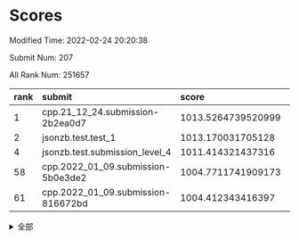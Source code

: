 # Scores

Modified Time: 2022-02-24 20:20:38

Submit Num: 207

All Rank Num: 251657

| rank |               submit               |       score        |       sigma        | pk_num |
| :--- | :--------------------------------- | :----------------- | :----------------- | :----- |
| 1    | cpp.21_12_24.submission-2b2ea0d7   | 1013.5264739520999 | 0.8372725533536743 | 4862   |
| 2    | jsonzb.test.test_1                 | 1013.170031705128  | 0.8135291393552931 | 4861   |
| 4    | jsonzb.test.submission_level_4     | 1011.414321437316  | 0.7910152861859151 | 4865   |
| 58   | cpp.2022_01_09.submission-5b0e3de2 | 1004.7711741909173 | 0.7095201919037302 | 4862   |
| 61   | cpp.2022_01_09.submission-816672bd | 1004.412343416397  | 0.716307675299395  | 4861   |


<details>
<summary>全部</summary>

| rank |                 submit                 |       score        |       sigma        | pk_num |
| :--- | :------------------------------------- | :----------------- | :----------------- | :----- |
| 1    | cpp.21_12_24.submission-2b2ea0d7       | 1013.5264739520999 | 0.8372725533536743 | 4862   |
| 2    | jsonzb.test.test_1                     | 1013.170031705128  | 0.8135291393552931 | 4861   |
| 3    | gobigger.level_3.submission_level_3_7  | 1011.4621202721577 | 0.7326676369393359 | 4864   |
| 4    | jsonzb.test.submission_level_4         | 1011.414321437316  | 0.7910152861859151 | 4865   |
| 5    | gobigger.level_3.submission_level_3_48 | 1011.0089192993943 | 0.7411856823926147 | 4862   |
| 6    | gobigger.level_3.submission_level_3_21 | 1010.9871476905951 | 0.7772497899567334 | 4862   |
| 7    | gobigger.level_3.submission_level_3_34 | 1010.9822031471386 | 0.759156466299397  | 4867   |
| 8    | gobigger.level_3.submission_level_3_27 | 1010.9335716258923 | 0.7727004758734021 | 4864   |
| 9    | gobigger.level_3.submission_level_3_3  | 1010.8961315236484 | 0.812092482871302  | 4860   |
| 10   | gobigger.level_3.submission_level_3_45 | 1010.810127792566  | 0.7605866956797379 | 4869   |
| 11   | gobigger.level_3.submission_level_3_1  | 1010.7827531460837 | 0.7559695698384664 | 4864   |
| 12   | gobigger.level_3.submission_level_3_25 | 1010.6079148206164 | 0.752356908500298  | 4861   |
| 13   | gobigger.level_3.submission_level_3_9  | 1010.5682049572655 | 0.7437887137512891 | 4859   |
| 14   | gobigger.level_3.submission_level_3_15 | 1010.5098347254308 | 0.7646873148035348 | 4861   |
| 15   | gobigger.level_3.submission_level_3_47 | 1010.493213825134  | 0.751511692975669  | 4864   |
| 16   | gobigger.level_3.submission_level_3_33 | 1010.4662568956437 | 0.7585386254849749 | 4861   |
| 17   | gobigger.level_3.submission_level_3_43 | 1010.3803597055521 | 0.759043746312613  | 4866   |
| 18   | gobigger.level_3.submission_level_3_38 | 1010.3098873544637 | 0.7620916254978676 | 4862   |
| 19   | gobigger.level_3.submission_level_3_30 | 1010.2889282271576 | 0.7472171186731421 | 4866   |
| 20   | gobigger.level_3.submission_level_3_35 | 1010.2651273114857 | 0.7690365370447192 | 4862   |
| 21   | gobigger.level_3.submission_level_3_0  | 1010.2400111279524 | 0.7381995369788761 | 4862   |
| 22   | gobigger.level_3.submission_level_3_20 | 1010.1245610333161 | 0.7358590987278832 | 4863   |
| 23   | gobigger.level_3.submission_level_3_37 | 1010.1050542307929 | 0.7775257040458247 | 4859   |
| 24   | gobigger.level_3.submission_level_3_17 | 1010.0035358611432 | 0.7422596157434008 | 4859   |
| 25   | gobigger.level_3.submission_level_3_40 | 1009.9433939921946 | 0.7619258661396625 | 4863   |
| 26   | gobigger.level_3.submission_level_3_41 | 1009.9431410018543 | 0.7796655236806478 | 4862   |
| 27   | gobigger.level_3.submission_level_3_36 | 1009.9380984627485 | 0.7495256394207436 | 4858   |
| 28   | gobigger.level_3.submission_level_3_42 | 1009.8725627016638 | 0.7704466745301877 | 4853   |
| 29   | gobigger.level_3.submission_level_3_6  | 1009.8081136326364 | 0.7649571670869684 | 4864   |
| 30   | gobigger.level_3.submission_level_3_16 | 1009.7562312218798 | 0.7624376408324687 | 4867   |
| 31   | gobigger.level_3.submission_level_3_14 | 1009.6936069252944 | 0.760684694873551  | 4861   |
| 32   | gobigger.level_3.submission_level_3_11 | 1009.6831910705339 | 0.7617811395800622 | 4857   |
| 33   | gobigger.level_3.submission_level_3_18 | 1009.5599727584755 | 0.7382898806969387 | 4866   |
| 34   | gobigger.level_3.submission_level_3_2  | 1009.460604082515  | 0.7394107285980923 | 4858   |
| 35   | gobigger.level_3.submission_level_3_4  | 1009.396377834474  | 0.761317725543227  | 4868   |
| 36   | gobigger.level_3.submission_level_3_49 | 1009.3932541721335 | 0.773925800110111  | 4866   |
| 37   | gobigger.level_3.submission_level_3_28 | 1009.3871372693219 | 0.761860826495385  | 4859   |
| 38   | gobigger.level_3.submission_level_3_10 | 1009.3820702583828 | 0.753147952871328  | 4859   |
| 39   | gobigger.level_3.submission_level_3_8  | 1009.3695902190808 | 0.7392700680816251 | 4863   |
| 40   | gobigger.level_3.submission_level_3_39 | 1009.338646162377  | 0.7599611743958247 | 4865   |
| 41   | gobigger.level_3.submission_level_3_12 | 1009.3253833411603 | 0.7608861169634082 | 4862   |
| 42   | gobigger.level_3.submission_level_3_29 | 1009.2229157769534 | 0.7432112132584895 | 4865   |
| 43   | gobigger.level_3.submission_level_3_24 | 1009.2039411414896 | 0.7510412376616733 | 4863   |
| 44   | gobigger.level_3.submission_level_3_23 | 1009.0482578229681 | 0.7494929900167431 | 4862   |
| 45   | gobigger.level_3.submission_level_3_46 | 1009.0155111497173 | 0.7302548557217672 | 4864   |
| 46   | gobigger.level_3.submission_level_3_13 | 1008.911330238087  | 0.7487526890986995 | 4866   |
| 47   | gobigger.level_3.submission_level_3_5  | 1008.7500707609482 | 0.7705823401139402 | 4863   |
| 48   | gobigger.level_3.submission_level_3_31 | 1008.7413608969853 | 0.7520326515984835 | 4865   |
| 49   | gobigger.level_3.submission_level_3_32 | 1008.5965316844607 | 0.7313703666253669 | 4860   |
| 50   | gobigger.level_3.submission_level_3_19 | 1008.3619875356801 | 0.7521505809339493 | 4860   |
| 51   | gobigger.level_3.submission_level_3_22 | 1008.1806479192205 | 0.7544027636237055 | 4865   |
| 52   | gobigger.level_3.submission_level_3_44 | 1007.820537950858  | 0.7367181705303859 | 4866   |
| 53   | gobigger.level_3.submission_level_3_26 | 1007.8145778613922 | 0.737152961771288  | 4867   |
| 54   | gobigger.level_1.submission_level_1_39 | 1005.3689504257109 | 0.7202099585042666 | 4863   |
| 55   | gobigger.level_1.submission_level_1_34 | 1005.3151553962417 | 0.7148426192984589 | 4862   |
| 56   | gobigger.level_1.submission_level_1_45 | 1005.2600097651027 | 0.7262967596135436 | 4866   |
| 57   | gobigger.level_1.submission_level_1_29 | 1005.0384507633709 | 0.7035701080383806 | 4863   |
| 58   | cpp.2022_01_09.submission-5b0e3de2     | 1004.7711741909173 | 0.7095201919037302 | 4862   |
| 59   | gobigger.level_1.submission_level_1_0  | 1004.7485133604519 | 0.7151322452818015 | 4855   |
| 60   | gobigger.level_1.submission_level_1_32 | 1004.4818350796155 | 0.7265231063199764 | 4865   |
| 61   | cpp.2022_01_09.submission-816672bd     | 1004.412343416397  | 0.716307675299395  | 4861   |
| 62   | gobigger.level_1.submission_level_1_6  | 1004.3842305385708 | 0.7248511450508964 | 4865   |
| 63   | gobigger.level_1.submission_level_1_31 | 1004.3781928008078 | 0.7126491197596553 | 4859   |
| 64   | gobigger.level_1.submission_level_1_18 | 1004.323370816831  | 0.7233691341383252 | 4863   |
| 65   | gobigger.level_1.submission_level_1_2  | 1004.1314985394955 | 0.7115158865760114 | 4871   |
| 66   | gobigger.level_1.submission_level_1_12 | 1004.0958460799708 | 0.7113810875778264 | 4863   |
| 67   | gobigger.level_1.submission_level_1_11 | 1003.9389153366525 | 0.7132327497006566 | 4860   |
| 68   | gobigger.level_1.submission_level_1_48 | 1003.9240144374978 | 0.7080062846679093 | 4863   |
| 69   | gobigger.level_1.submission_level_1_16 | 1003.8763902007852 | 0.7275537879865619 | 4868   |
| 70   | gobigger.level_1.submission_level_1_26 | 1003.8740761498534 | 0.714669260452548  | 4865   |
| 71   | gobigger.level_1.submission_level_1_9  | 1003.8647868771857 | 0.7182256702831136 | 4861   |
| 72   | gobigger.level_1.submission_level_1_47 | 1003.7766644421607 | 0.7206912188412207 | 4867   |
| 73   | gobigger.level_1.submission_level_1_23 | 1003.7744445609733 | 0.7149199474151096 | 4864   |
| 74   | gobigger.level_1.submission_level_1_1  | 1003.7068080960581 | 0.7239376603408304 | 4860   |
| 75   | gobigger.level_1.submission_level_1_27 | 1003.7029458085221 | 0.723798234433188  | 4866   |
| 76   | gobigger.level_1.submission_level_1_24 | 1003.6272241865436 | 0.7130027995772457 | 4866   |
| 77   | gobigger.level_1.submission_level_1_36 | 1003.5167709099254 | 0.7182558505238948 | 4865   |
| 78   | gobigger.level_1.submission_level_1_8  | 1003.3685949860471 | 0.7147644280291089 | 4867   |
| 79   | gobigger.level_1.submission_level_1_14 | 1003.3616660920201 | 0.7163947343377313 | 4864   |
| 80   | gobigger.level_1.submission_level_1_10 | 1003.2799725753068 | 0.7146490261424212 | 4864   |
| 81   | gobigger.level_1.submission_level_1_42 | 1003.2588769489254 | 0.7261868550849606 | 4863   |
| 82   | gobigger.level_1.submission_level_1_3  | 1003.2157405877435 | 0.715547976132388  | 4859   |
| 83   | gobigger.level_1.submission_level_1_13 | 1003.1985104324864 | 0.7115556305831392 | 4866   |
| 84   | gobigger.level_1.submission_level_1_46 | 1003.1034068463917 | 0.7122511438322724 | 4864   |
| 85   | gobigger.level_1.submission_level_1_19 | 1003.0844728407244 | 0.7058687160964408 | 4868   |
| 86   | gobigger.level_1.submission_level_1_35 | 1003.0754625834686 | 0.7159520191498759 | 4864   |
| 87   | gobigger.level_1.submission_level_1_4  | 1003.0236903243463 | 0.7149760426017052 | 4864   |
| 88   | gobigger.level_1.submission_level_1_49 | 1002.9235869806191 | 0.716213286640553  | 4868   |
| 89   | gobigger.level_1.submission_level_1_30 | 1002.8795013743314 | 0.7255926891421212 | 4864   |
| 90   | gobigger.level_1.submission_level_1_22 | 1002.866645555861  | 0.7202359095035398 | 4856   |
| 91   | gobigger.level_1.submission_level_1_17 | 1002.8410114094386 | 0.7099165074780986 | 4862   |
| 92   | gobigger.level_1.submission_level_1_7  | 1002.836492180458  | 0.7059106326676    | 4865   |
| 93   | gobigger.level_1.submission_level_1_21 | 1002.8150348095687 | 0.7197067368484107 | 4863   |
| 94   | gobigger.level_1.submission_level_1_28 | 1002.7990000579377 | 0.7116727522445887 | 4861   |
| 95   | gobigger.level_1.submission_level_1_43 | 1002.7878241199477 | 0.7128183141477551 | 4858   |
| 96   | gobigger.level_1.submission_level_1_25 | 1002.7050434865375 | 0.7200891716628394 | 4869   |
| 97   | gobigger.level_1.submission_level_1_20 | 1002.6934332438085 | 0.7100368389116544 | 4866   |
| 98   | gobigger.level_1.submission_level_1_33 | 1002.6633161038926 | 0.7106646478770163 | 4860   |
| 99   | gobigger.level_1.submission_level_1_44 | 1002.6397633144541 | 0.7159659436141016 | 4861   |
| 100  | gobigger.level_1.submission_level_1_41 | 1002.4275387756113 | 0.7110508722262359 | 4865   |
| 101  | gobigger.level_1.submission_level_1_15 | 1002.3432547457111 | 0.7011755412963284 | 4869   |
| 102  | gobigger.level_1.submission_level_1_38 | 1002.2819142821828 | 0.7107360811662691 | 4860   |
| 103  | gobigger.level_1.submission_level_1_37 | 1002.266106872718  | 0.7197891982520473 | 4862   |
| 104  | gobigger.level_1.submission_level_1_5  | 1002.1329307629114 | 0.71264455559576   | 4860   |
| 105  | gobigger.level_1.submission_level_1_40 | 1001.9012828752376 | 0.7084600463138669 | 4859   |
| 106  | gobigger.random.submission_random_3    | 997.0397976781184  | 0.7014777333118958 | 4862   |
| 107  | gobigger.random.submission_random_30   | 996.9591784000703  | 0.6937055614963462 | 4863   |
| 108  | gobigger.random.submission_random_19   | 996.9193308671175  | 0.7098698801272166 | 4858   |
| 109  | gobigger.random.submission_random_15   | 996.9093914736699  | 0.713691306174256  | 4866   |
| 110  | gobigger.random.submission_random_47   | 996.8948261928642  | 0.6976068274568333 | 4868   |
| 111  | gobigger.random.submission_random_5    | 996.8183136724839  | 0.6900741573249457 | 4864   |
| 112  | gobigger.random.submission_random_41   | 996.6975960279898  | 0.7150825305428897 | 4863   |
| 113  | gobigger.random.submission_random_48   | 996.6365206544311  | 0.7043528986581769 | 4866   |
| 114  | gobigger.random.submission_random_1    | 996.6210961111741  | 0.7045369460590696 | 4864   |
| 115  | gobigger.random.submission_random_12   | 996.5326076012088  | 0.7100620777849123 | 4868   |
| 116  | gobigger.random.submission_random_49   | 996.5144886139362  | 0.7103808506830185 | 4853   |
| 117  | gobigger.random.submission_random_21   | 996.4090912981624  | 0.6999755571144107 | 4864   |
| 118  | gobigger.random.submission_random_9    | 996.3550205603811  | 0.7035407841182035 | 4865   |
| 119  | gobigger.random.submission_random_0    | 996.2154193836308  | 0.7151789605031333 | 4864   |
| 120  | gobigger.random.submission_random_36   | 996.2022696278781  | 0.6988281750709262 | 4863   |
| 121  | gobigger.random.submission_random_4    | 996.2006774019568  | 0.7335897831366213 | 4862   |
| 122  | gobigger.random.submission_random_33   | 996.1944443822093  | 0.720879273495271  | 4870   |
| 123  | gobigger.random.submission_random_22   | 996.1846923765002  | 0.708653703082192  | 4868   |
| 124  | gobigger.random.submission_random_37   | 996.1743722191593  | 0.713098548944755  | 4860   |
| 125  | gobigger.random.submission_random_13   | 996.1676101387973  | 0.716558346629201  | 4859   |
| 126  | gobigger.random.submission_random_43   | 996.1601495048445  | 0.7081397244766667 | 4868   |
| 127  | gobigger.random.submission_random_7    | 996.1346121398354  | 0.7201125310417762 | 4862   |
| 128  | gobigger.random.submission_random_42   | 996.1232467116298  | 0.7032503366487564 | 4865   |
| 129  | gobigger.random.submission_random_44   | 996.1125383299207  | 0.7001444705982572 | 4862   |
| 130  | gobigger.random.submission_random_25   | 996.1071827539222  | 0.7083937412881711 | 4862   |
| 131  | gobigger.random.submission_random_14   | 996.0883722562362  | 0.7095564978641189 | 4859   |
| 132  | gobigger.random.submission_random_18   | 996.0345060546201  | 0.7033104248564248 | 4868   |
| 133  | gobigger.random.submission_random_27   | 996.0072669192444  | 0.7168885898282608 | 4859   |
| 134  | gobigger.random.submission_random_20   | 996.0049801692987  | 0.7117915284190403 | 4858   |
| 135  | gobigger.random.submission_random_16   | 996.0028848210159  | 0.7188630476428136 | 4858   |
| 136  | gobigger.random.submission_random_6    | 995.9840350881426  | 0.7165076397746637 | 4859   |
| 137  | gobigger.random.submission_random_39   | 995.9659846445342  | 0.707494681691378  | 4860   |
| 138  | gobigger.random.submission_random_29   | 995.9110073732064  | 0.7029764039792507 | 4858   |
| 139  | gobigger.random.submission_random_23   | 995.864259936116   | 0.7124191026078285 | 4858   |
| 140  | gobigger.random.submission_random_32   | 995.8452087594428  | 0.7030544964037027 | 4864   |
| 141  | gobigger.random.submission_random_8    | 995.7881198185074  | 0.7192819613748246 | 4865   |
| 142  | gobigger.random.submission_random_2    | 995.730832064577   | 0.716304233157342  | 4857   |
| 143  | gobigger.random.submission_random_24   | 995.6195342497584  | 0.7166894959108967 | 4865   |
| 144  | gobigger.random.submission_random_28   | 995.5534973909104  | 0.7089191925008427 | 4859   |
| 145  | gobigger.random.submission_random_26   | 995.4528028190254  | 0.7192309359879336 | 4866   |
| 146  | gobigger.random.submission_random_35   | 995.3365700882396  | 0.7132886913408393 | 4861   |
| 147  | gobigger.random.submission_random_17   | 995.2433086662614  | 0.7124027744617635 | 4870   |
| 148  | gobigger.random.submission_random_45   | 995.2401684500189  | 0.7084132655168843 | 4861   |
| 149  | gobigger.random.submission_random_38   | 995.1108599613844  | 0.7168646550013146 | 4863   |
| 150  | gobigger.random.submission_random_10   | 995.1098187510539  | 0.7100662491104038 | 4865   |
| 151  | gobigger.random.submission_random_31   | 995.0450494150026  | 0.7237304472641506 | 4867   |
| 152  | gobigger.random.submission_random_46   | 994.9959198097473  | 0.7054490668042763 | 4864   |
| 153  | gobigger.random.submission_random_40   | 994.8630208972177  | 0.7098381102556298 | 4865   |
| 154  | gobigger.random.submission_random_11   | 994.7733861262208  | 0.7213198181621288 | 4863   |
| 155  | gobigger.random.submission_random_34   | 994.5293923119094  | 0.7075230747039262 | 4863   |
| 156  | gobigger.level_2.submission_level_2_4  | 993.8587408334557  | 0.7218023812479637 | 4864   |
| 157  | gobigger.level_2.submission_level_2_20 | 993.632631211213   | 0.7384369433496016 | 4866   |
| 158  | gobigger.level_2.submission_level_2_24 | 993.2743997727681  | 0.7312282178363216 | 4864   |
| 159  | gobigger.level_2.submission_level_2_5  | 993.0958748191714  | 0.7411900145207346 | 4868   |
| 160  | gobigger.level_2.submission_level_2_9  | 993.0710017700302  | 0.7381908915138239 | 4863   |
| 161  | gobigger.level_2.submission_level_2_6  | 993.0282559301495  | 0.7244504846028588 | 4858   |
| 162  | gobigger.level_2.submission_level_2_22 | 993.019439878194   | 0.7410947705940775 | 4865   |
| 163  | gobigger.level_2.submission_level_2_7  | 992.9964760232696  | 0.7319817872388868 | 4862   |
| 164  | gobigger.level_2.submission_level_2_10 | 992.9442918876241  | 0.7394477370363459 | 4862   |
| 165  | gobigger.level_2.submission_level_2_36 | 992.8060364330495  | 0.7329480078259336 | 4862   |
| 166  | gobigger.level_2.submission_level_2_49 | 992.7962327233664  | 0.7441526583367204 | 4863   |
| 167  | gobigger.level_2.submission_level_2_48 | 992.7153353705894  | 0.7376678441012365 | 4863   |
| 168  | gobigger.level_2.submission_level_2_18 | 992.6597492499611  | 0.7264322281379454 | 4861   |
| 169  | gobigger.level_2.submission_level_2_12 | 992.6509068486374  | 0.7347904786814942 | 4861   |
| 170  | gobigger.level_2.submission_level_2_30 | 992.565835012623   | 0.7540968828052873 | 4863   |
| 171  | gobigger.level_2.submission_level_2_0  | 992.5631891346412  | 0.7298715344132509 | 4866   |
| 172  | gobigger.level_2.submission_level_2_44 | 992.5404021756251  | 0.7382059223492187 | 4858   |
| 173  | gobigger.level_2.submission_level_2_23 | 992.535412237807   | 0.7436482209993142 | 4862   |
| 174  | gobigger.level_2.submission_level_2_31 | 992.4536840688753  | 0.7477742146845816 | 4865   |
| 175  | gobigger.level_2.submission_level_2_39 | 992.4489199507913  | 0.7406992835351    | 4865   |
| 176  | gobigger.level_2.submission_level_2_32 | 992.2508259321476  | 0.7412055303708258 | 4863   |
| 177  | gobigger.level_2.submission_level_2_2  | 992.2442679216291  | 0.7300678050221212 | 4866   |
| 178  | gobigger.level_2.submission_level_2_27 | 992.1886184213513  | 0.7504864418143752 | 4862   |
| 179  | gobigger.level_2.submission_level_2_16 | 992.1073250902224  | 0.7495127782121986 | 4862   |
| 180  | gobigger.level_2.submission_level_2_8  | 992.062055993212   | 0.7396746356741806 | 4864   |
| 181  | gobigger.level_2.submission_level_2_41 | 992.0541609243054  | 0.7525213181980553 | 4870   |
| 182  | gobigger.level_2.submission_level_2_15 | 992.0490488991062  | 0.755789782144424  | 4864   |
| 183  | gobigger.level_2.submission_level_2_25 | 992.0047491852154  | 0.7426234183322877 | 4864   |
| 184  | gobigger.level_2.submission_level_2_19 | 991.9716500045974  | 0.730344141487513  | 4864   |
| 185  | gobigger.level_2.submission_level_2_21 | 991.9323054235131  | 0.7425917093463269 | 4868   |
| 186  | gobigger.level_2.submission_level_2_34 | 991.9090444581378  | 0.7423133277748185 | 4863   |
| 187  | gobigger.level_2.submission_level_2_45 | 991.9021921202489  | 0.7444974438641383 | 4864   |
| 188  | gobigger.level_2.submission_level_2_28 | 991.8483031889236  | 0.7495175436664099 | 4858   |
| 189  | gobigger.level_2.submission_level_2_43 | 991.7451139012132  | 0.7611163119958753 | 4855   |
| 190  | gobigger.level_2.submission_level_2_1  | 991.4824013960023  | 0.7544066971111948 | 4869   |
| 191  | gobigger.level_2.submission_level_2_33 | 991.4673073838942  | 0.7446044316252198 | 4859   |
| 192  | gobigger.level_2.submission_level_2_47 | 991.4354530496372  | 0.7445887864876272 | 4867   |
| 193  | gobigger.level_2.submission_level_2_37 | 991.4042461014038  | 0.7405669712322741 | 4859   |
| 194  | gobigger.level_2.submission_level_2_17 | 991.393407694129   | 0.7545742562028807 | 4864   |
| 195  | gobigger.level_2.submission_level_2_40 | 991.3861586172562  | 0.7475476362071486 | 4863   |
| 196  | gobigger.level_2.submission_level_2_29 | 991.3607000791382  | 0.742341389476315  | 4864   |
| 197  | gobigger.level_2.submission_level_2_14 | 991.3121106438674  | 0.7481601478301143 | 4861   |
| 198  | gobigger.level_2.submission_level_2_3  | 991.2246524676196  | 0.7564951638407182 | 4859   |
| 199  | gobigger.level_2.submission_level_2_46 | 991.1960650168655  | 0.7600499158993089 | 4867   |
| 200  | gobigger.level_2.submission_level_2_13 | 991.0892003463657  | 0.7766855200411248 | 4864   |
| 201  | gobigger.level_2.submission_level_2_11 | 991.0107321550215  | 0.7653631545161499 | 4857   |
| 202  | gobigger.level_2.submission_level_2_38 | 990.9532949630923  | 0.7592648475601399 | 4864   |
| 203  | gobigger.level_2.submission_level_2_35 | 990.8592636245984  | 0.7625530805121122 | 4863   |
| 204  | gobigger.level_2.submission_level_2_42 | 990.4265642006281  | 0.7560826334603924 | 4864   |
| 205  | gobigger.level_2.submission_level_2_26 | 990.3991142928135  | 0.7690245155930845 | 4855   |
| 206  | gobigger.none.submission_none_1        | 977.4255766726116  | 1.391754359764251  | 4860   |
| 207  | gobigger.none.submission_none_0        | 975.9022251732423  | 1.4902988368561423 | 4864   |

</details>